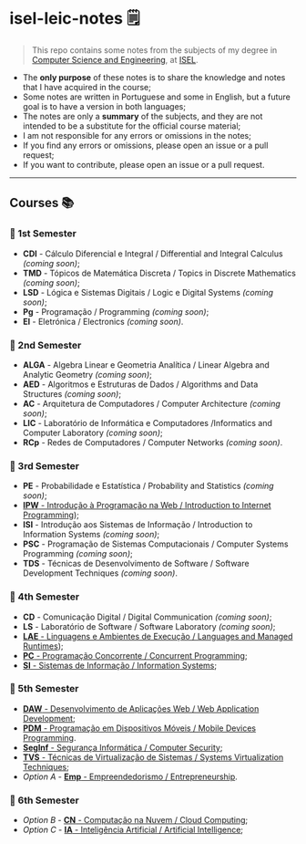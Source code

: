 # isel-leic-notes 🗒️

> This repo contains some notes from the subjects of my degree in [Computer Science and Engineering](https://www.isel.pt/en/curso/bsc-degree/computer-science-and-computer-engineering), at [ISEL](https://www.isel.pt/).

* The **only purpose** of these notes is to share the knowledge and notes that I have acquired in the course;
* Some notes are written in Portuguese and some in English, but a future goal is to have a version in both languages;
* The notes are only a **summary** of the subjects, and they are not intended to be a substitute for the official course material;
* I am not responsible for any errors or omissions in the notes;
* If you find any errors or omissions, please open an issue or a pull request;
* If you want to contribute, please open an issue or a pull request.

---

## Courses 📚

### 📆 1st Semester 

* **CDI** - Cálculo Diferencial e Integral / Differential and Integral Calculus _(coming soon)_;
* **TMD** - Tópicos de Matemática Discreta / Topics in Discrete Mathematics _(coming soon)_;
* **LSD** - Lógica e Sistemas Digitais / Logic e Digital Systems _(coming soon)_;
* **Pg** - Programação / Programming _(coming soon)_;
* **El** - Eletrónica / Electronics _(coming soon)_.

### 📆 2nd Semester 

* **ALGA** - Algebra Linear e Geometria Analítica / Linear Algebra and Analytic Geometry _(coming soon)_;
* **AED** - Algoritmos e Estruturas de Dados / Algorithms and Data Structures _(coming soon)_;
* **AC** - Arquitetura de Computadores / Computer Architecture _(coming soon)_;
* **LIC** - Laboratório de Informática e Computadores /Informatics and Computer Laboratory _(coming soon)_;
* **RCp** - Redes de Computadores / Computer Networks _(coming soon)_.

### 📆 3rd Semester 

* **PE** - Probabilidade e Estatística / Probability and Statistics _(coming soon)_;
* [**IPW** - Introdução à Programação na Web / Introduction to Internet Programming](./3rd-semester/ipw));
* **ISI** - Introdução aos Sistemas de Informação / Introduction to Information Systems _(coming soon)_;
* **PSC** - Programação de Sistemas Computacionais / Computer Systems Programming _(coming soon)_;
* **TDS** - Técnicas de Desenvolvimento de Software / Software Development Techniques _(coming soon)_.

### 📆 4th Semester

* **CD** - Comunicação Digital / Digital Communication _(coming soon)_;
* **LS** - Laboratório de Software / Software Laboratory _(coming soon)_;
* [**LAE** - Linguagens e Ambientes de Execução / Languages and Managed Runtimes](./4th-semester/lae));
* [**PC** -  Programação Concorrente / Concurrent Programming](./4th-semester/pc);
* [**SI** - Sistemas de Informação / Information Systems](./4th-semester/si);

### 📆 5th Semester

* [**DAW** - Desenvolvimento de Aplicações Web / Web Application Development](./5th-semester/daw);
* [**PDM** - Programação em Dispositivos Móveis / Mobile Devices Programming](./5th-semester/pdm).
* [**SegInf** - Segurança Informática / Computer Security](./5th-semester/seginf);
* [**TVS** - Técnicas de Virtualização de Sistemas / Systems Virtualization Techniques](./5th-semester/tvs);
* _Option A_ - [**Emp** - Empreendedorismo / Entrepreneurship](./5th-semester/emp).

### 📆 6th Semester

* _Option B_ - [**CN** - Computação na Nuvem / Cloud Computing](./6th-semester/cn);
* _Option C_ - [**IA** - Inteligência Artificial / Artificial Intelligence](./6th-semester/ia);
